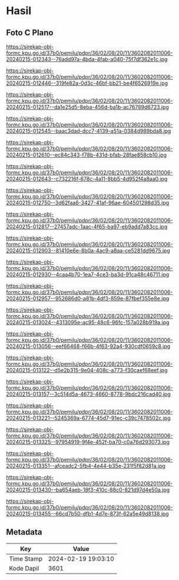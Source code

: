 # Hasil

## Foto C Plano

https://sirekap-obj-formc.kpu.go.id/37b0/pemilu/pdpr/36/02/08/20/11/3602082011006-20240215-012343--76add97a-4bda-4fab-a040-75f7df362e1c.jpg

https://sirekap-obj-formc.kpu.go.id/37b0/pemilu/pdpr/36/02/08/20/11/3602082011006-20240215-012446--319fe82a-0d3c-46bf-bb21-be4f6526919e.jpg

https://sirekap-obj-formc.kpu.go.id/37b0/pemilu/pdpr/36/02/08/20/11/3602082011006-20240215-012517--da1e25d5-8eba-456d-ba1b-ac76789d6723.jpg

https://sirekap-obj-formc.kpu.go.id/37b0/pemilu/pdpr/36/02/08/20/11/3602082011006-20240215-012545--baac3dad-dcc7-4139-a51a-0384d989bda8.jpg

https://sirekap-obj-formc.kpu.go.id/37b0/pemilu/pdpr/36/02/08/20/11/3602082011006-20240215-012610--ec84c343-f78b-431d-bfab-28fae858cb10.jpg

https://sirekap-obj-formc.kpu.go.id/37b0/pemilu/pdpr/36/02/08/20/11/3602082011006-20240215-012643--c732216f-678c-4a11-8bb5-4d952f4a8aa0.jpg

https://sirekap-obj-formc.kpu.go.id/37b0/pemilu/pdpr/36/02/08/20/11/3602082011006-20240215-012750--3d62faa6-3427-41af-96ae-604501298d35.jpg

https://sirekap-obj-formc.kpu.go.id/37b0/pemilu/pdpr/36/02/08/20/11/3602082011006-20240215-012817--27457adc-1aac-4f65-ba97-eb9add7a83cc.jpg

https://sirekap-obj-formc.kpu.go.id/37b0/pemilu/pdpr/36/02/08/20/11/3602082011006-20240215-012903--81410e6e-8b0a-4ac9-a8aa-ce5281dd9675.jpg

https://sirekap-obj-formc.kpu.go.id/37b0/pemilu/pdpr/36/02/08/20/11/3602082011006-20240215-012930--4caa4b70-1ea7-4ce3-ba3d-91ca48c46711.jpg

https://sirekap-obj-formc.kpu.go.id/37b0/pemilu/pdpr/36/02/08/20/11/3602082011006-20240215-012957--952686d0-a81b-4df3-859e-87fbef355e8e.jpg

https://sirekap-obj-formc.kpu.go.id/37b0/pemilu/pdpr/36/02/08/20/11/3602082011006-20240215-013024--4313095e-ac95-48c6-96fc-157a028b919a.jpg

https://sirekap-obj-formc.kpu.go.id/37b0/pemilu/pdpr/36/02/08/20/11/3602082011006-20240215-013056--eef66468-f66b-4f63-92a4-930cdf0659c8.jpg

https://sirekap-obj-formc.kpu.go.id/37b0/pemilu/pdpr/36/02/08/20/11/3602082011006-20240215-013122--d5e2b315-9e04-408c-a773-f30caef68eef.jpg

https://sirekap-obj-formc.kpu.go.id/37b0/pemilu/pdpr/36/02/08/20/11/3602082011006-20240215-013157--3c514d5a-4673-4660-8778-9bdc216cad40.jpg

https://sirekap-obj-formc.kpu.go.id/37b0/pemilu/pdpr/36/02/08/20/11/3602082011006-20240215-013221--5245369a-6774-45d7-91ec-c39c7478502c.jpg

https://sirekap-obj-formc.kpu.go.id/37b0/pemilu/pdpr/36/02/08/20/11/3602082011006-20240215-013325--97954919-9f4e-452f-ba70-c0a76d293073.jpg

https://sirekap-obj-formc.kpu.go.id/37b0/pemilu/pdpr/36/02/08/20/11/3602082011006-20240215-013351--afceadc2-5fb4-4e44-b35e-231f5f82d81a.jpg

https://sirekap-obj-formc.kpu.go.id/37b0/pemilu/pdpr/36/02/08/20/11/3602082011006-20240215-013430--ba654aeb-18f3-410c-88c0-821d97d4e50a.jpg

https://sirekap-obj-formc.kpu.go.id/37b0/pemilu/pdpr/36/02/08/20/11/3602082011006-20240215-013455--66cd7b50-dfb1-4d7e-873f-62a5e49d8138.jpg


## Metadata

| Key        | Value               |
| ---------- | ------------------- |
| Time Stamp | 2024-02-19 19:03:10 |
| Kode Dapil | 3601                |



